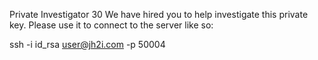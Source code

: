 Private Investigator
30
We have hired you to help investigate this private key. Please use it to connect to the server like so:

ssh -i id_rsa user@jh2i.com -p 50004
